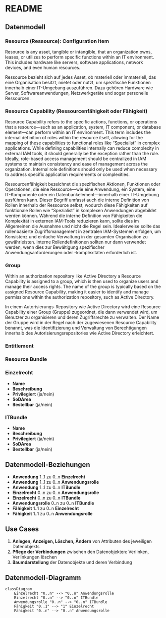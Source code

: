 # README

## Datenmodell

### Resource (Ressource): Configuration Item
Resource is any asset, tangible or intangible, that an organization owns, leases, or utilizes to perform specific functions within an IT environment. This includes hardware like servers, software applications, network devices, and even human resources. 

Ressource bezieht sich auf jedes Asset, ob materiell oder immateriell, das eine Organisation besitzt, mietet oder nutzt, um spezifische Funktionen innerhalb einer IT-Umgebung auszuführen. Dazu gehören Hardware wie Server, Softwareanwendungen, Netzwerkgeräte und sogar personelle Ressourcen. 


### Resource Capability (Ressourcenfähigkeit oder Fähigkeit)
Resource Capability refers to the specific actions, functions, or operations that a resource—such as an application, system, IT component, or database element—can perform within an IT environment. This term includes the internal definition of roles within the resource itself, allowing for the mapping of these capabilities to functional roles like “Specialist” in complex applications. While defining capabilities internally can reduce complexity in external IAM tools, it should generally be the exception rather than the rule. Ideally, role-based access management should be centralized in IAM systems to maintain consistency and ease of management across the organization. Internal role definitions should only be used when necessary to address specific application requirements or complexities.

Ressourcenfähigkeit bezeichnet die spezifischen Aktionen, Funktionen oder Operationen, die eine Ressource—wie eine Anwendung, ein System, eine IT-Komponente oder ein Datenbankelement—innerhalb einer IT-Umgebung ausführen kann. Dieser Begriff umfasst auch die interne Definition von Rollen innerhalb der Ressource selbst, wodurch diese Fähigkeiten auf funktionale Rollen wie “Spezialist” in komplexen Anwendungen abgebildet werden können. Während die interne Definition von Fähigkeiten die Komplexität in externen IAM-Tools reduzieren kann, sollte dies im Allgemeinen die Ausnahme und nicht die Regel sein. Idealerweise sollte das rollenbasierte Zugriffsmanagement in zentralen IAM-Systemen erfolgen, um Konsistenz und einfache Verwaltung in der gesamten Organisation zu gewährleisten. Interne Rollendefinitionen sollten nur dann verwendet werden, wenn dies zur Bewältigung spezifischer Anwendungsanforderungen oder -komplexitäten erforderlich ist.

### Group
Within an authorization repository like Active Directory a Resource Capability is assigned to a group, which is then used to organize users and manage their access rights. The name of the group is typically based on the assigned Resource Capability, making it easier to identify and manage permissions within the authorization repository, such as Active Directory.

In einem Autorisierungs-Repository wie Active Directory wird eine Resource Capability  einer Group (Gruppe) zugeordnet, die dann verwendet wird, um Benutzer zu organisieren und deren Zugriffsrechte zu verwalten. Der Name der Gruppe wird in der Regel nach der zugewiesenen Resource Capability benannt, was die Identifizierung und Verwaltung von Berechtigungen innerhalb des Autorisierungsrepositories wie Active Directory erleichtert.

### Entitlement

### Resource Bundle


### Einzelrecht
- **Name**
- **Beschreibung**
- **Privilegiert** (ja/nein)
- **SoDArea**
- **Bestellbar** (ja/nein)

### ITBundle
- **Name**
- **Beschreibung**
- **Privilegiert** (ja/nein)
- **SoDArea**
- **Bestellbar** (ja/nein)

## Datenmodell-Beziehungen
- **Anwendung** 1..1 zu 0..n **Einzelrecht**
- **Anwendung** 1..1 zu 0..n **Anwendungsrolle**
- **Anwendung** 1..1 zu 0..n **ITBundle**
- **Einzelrecht** 0..n zu 0..n **Anwendungsrolle**
- **Einzelrecht** 0..n zu 0..n **ITBundle**
- **Anwendungsrolle** 0..n zu 0..n **ITBundle**
- **Fähigkeit** 1..1 zu 0..n **Einzelrecht**
- **Fähigkeit** 1..1 zu 0..n **Anwendungsrolle**

## Use Cases
1. **Anlegen, Anzeigen, Löschen, Ändern** von Attributen des jeweiligen Datenobjekts
2. **Pflege der Verbindungen** zwischen den Datenobjekten: Verlinken, Verlinkungen löschen
3. **Baumdarstellung** der Datenobjekte und deren Verbindung

## Datenmodell-Diagramm



```mermaid
classDiagram
    Einzelrecht "0..n" --> "0..n" Anwendungsrolle
    Einzelrecht "0..n" --> "0..n" ITBundle
    Anwendungsrolle "0..n" --> "0..n" ITBundle
    Fähigkeit "0..1" --> "1" Einzelrecht
    Fähigkeit "0..n" --> "0..n" Anwendungsrolle
```